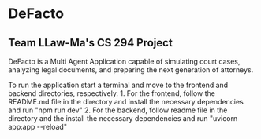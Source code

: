 # DeFacto

## Team LLaw-Ma's CS 294 Project

DeFacto is a Multi Agent Application capable of simulating court cases, analyzing legal documents, and preparing the next generation of attorneys.

To run the application start a terminal and move to the frontend and backend directories, respectively.
    1. For the frontend, follow the README.md file in the directory and install the necessary dependencies and run "npm run dev"
    2. For the backend, follow readme file in the directory and the install the necessary dependencies  and run "uvicorn app:app --reload"